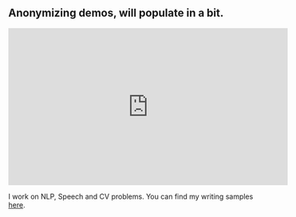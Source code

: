 ## Anonymizing demos, will populate in a bit.
<iframe width="560" height="315" src="https://www.youtube.com/embed/5HQAaUHMpzc" frameborder="0" allow="accelerometer; autoplay; clipboard-write; encrypted-media; gyroscope; picture-in-picture" allowfullscreen></iframe>

I work on NLP, Speech and CV problems. You can find my writing samples [here](https://scholar.google.com/citations?user=YgWXXZcAAAAJ&hl=en).



